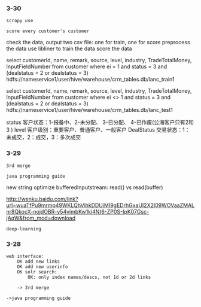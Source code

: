 

### 3-30

    scrapy use

    score every customer's customer
check the data, output two csv file: one for train, one for score
preprocess the data
use libliner to train the data
score the data

select customerId, name, remark, source, level, industry, TradeTotalMoney, InputFieldNumber from customer where ei = 1 and status = 3 and (dealstatus = 2 or dealstatus = 3)
hdfs://nameservice1/user/hive/warehouse/crm_tables.db/lanc_train1


select customerId, name, remark, source, level, industry, TradeTotalMoney, InputFieldNumber from customer where ei <> 1 and status = 3 and (dealstatus = 2 or dealstatus = 3)
hdfs://nameservice1/user/hive/warehouse/crm_tables.db/lanc_test1

status 客户状态：1-报备中、2-未分配、 3-已分配、 4-已作废(公海客户只有2和3 )
level 客户级别：重要客户、普通客户、一般客户
DealStatus 交易状态：1：未成交，2：成交，3：多次成交



### 3-29

    3rd merge

    java programming guide
new string optimize
bufferedInputstream: read() vs read(buffer)

http://wenku.baidu.com/link?url=wuaTfPu9mrmp49WKLQhVihkDDUiMI9gEDrhGxaUI2X2I09WOVaaZMALnr8QkocX-nojdOBR-y54vimbKw1ki4Nt6-ZP0S-IpK07Gsc-jAqW&from_mod=download

    deep-learning

### 3-28

    web interface:
        OK add new links
        OK add new userinfo
        OK solr search: 
            OK: only index names/descs, not 1d or 2d links

        -> 3rd merge

    ->java programming guide




